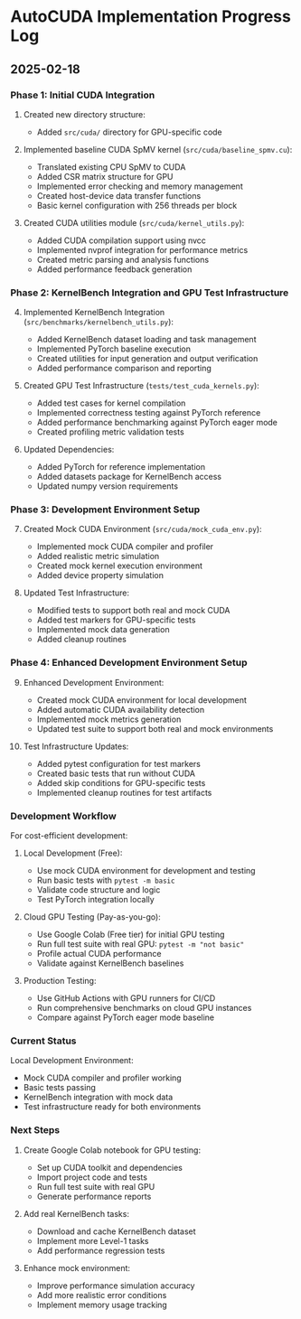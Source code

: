 # AutoCUDA Implementation Progress Log

## 2025-02-18

### Phase 1: Initial CUDA Integration

1. Created new directory structure:
   - Added `src/cuda/` directory for GPU-specific code

2. Implemented baseline CUDA SpMV kernel (`src/cuda/baseline_spmv.cu`):
   - Translated existing CPU SpMV to CUDA
   - Added CSR matrix structure for GPU
   - Implemented error checking and memory management
   - Created host-device data transfer functions
   - Basic kernel configuration with 256 threads per block

3. Created CUDA utilities module (`src/cuda/kernel_utils.py`):
   - Added CUDA compilation support using nvcc
   - Implemented nvprof integration for performance metrics
   - Created metric parsing and analysis functions
   - Added performance feedback generation

### Phase 2: KernelBench Integration and GPU Test Infrastructure

4. Implemented KernelBench Integration (`src/benchmarks/kernelbench_utils.py`):
   - Added KernelBench dataset loading and task management
   - Implemented PyTorch baseline execution
   - Created utilities for input generation and output verification
   - Added performance comparison and reporting

5. Created GPU Test Infrastructure (`tests/test_cuda_kernels.py`):
   - Added test cases for kernel compilation
   - Implemented correctness testing against PyTorch reference
   - Added performance benchmarking against PyTorch eager mode
   - Created profiling metric validation tests

6. Updated Dependencies:
   - Added PyTorch for reference implementation
   - Added datasets package for KernelBench access
   - Updated numpy version requirements

### Phase 3: Development Environment Setup

7. Created Mock CUDA Environment (`src/cuda/mock_cuda_env.py`):
   - Implemented mock CUDA compiler and profiler
   - Added realistic metric simulation
   - Created mock kernel execution environment
   - Added device property simulation

8. Updated Test Infrastructure:
   - Modified tests to support both real and mock CUDA
   - Added test markers for GPU-specific tests
   - Implemented mock data generation
   - Added cleanup routines

### Phase 4: Enhanced Development Environment Setup

9. Enhanced Development Environment:
   - Created mock CUDA environment for local development
   - Added automatic CUDA availability detection
   - Implemented mock metrics generation
   - Updated test suite to support both real and mock environments

10. Test Infrastructure Updates:
    - Added pytest configuration for test markers
    - Created basic tests that run without CUDA
    - Added skip conditions for GPU-specific tests
    - Implemented cleanup routines for test artifacts

### Development Workflow

For cost-efficient development:

1. Local Development (Free):
   - Use mock CUDA environment for development and testing
   - Run basic tests with `pytest -m basic`
   - Validate code structure and logic
   - Test PyTorch integration locally

2. Cloud GPU Testing (Pay-as-you-go):
   - Use Google Colab (Free tier) for initial GPU testing
   - Run full test suite with real GPU: `pytest -m "not basic"`
   - Profile actual CUDA performance
   - Validate against KernelBench baselines

3. Production Testing:
   - Use GitHub Actions with GPU runners for CI/CD
   - Run comprehensive benchmarks on cloud GPU instances
   - Compare against PyTorch eager mode baseline

### Current Status

Local Development Environment:
- Mock CUDA compiler and profiler working
- Basic tests passing
- KernelBench integration with mock data
- Test infrastructure ready for both environments

### Next Steps

1. Create Google Colab notebook for GPU testing:
   - Set up CUDA toolkit and dependencies
   - Import project code and tests
   - Run full test suite with real GPU
   - Generate performance reports

2. Add real KernelBench tasks:
   - Download and cache KernelBench dataset
   - Implement more Level-1 tasks
   - Add performance regression tests

3. Enhance mock environment:
   - Improve performance simulation accuracy
   - Add more realistic error conditions
   - Implement memory usage tracking
